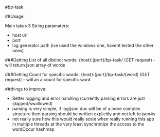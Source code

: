 #bp-task


##Usage:

Main takes 3 String paramaters:
* host url
* port
* log generator path (ive used the windows one,
 havent tested the other ones)
 
 ###Getting List of all distinct words:
 {host}:{port}/bp-task/ (GET request) - will return json array of words
 
 ###Getting Count for specific words:
 {host}:{port}/bp-task/{word} (GET request) - will an a count for specific word
 



##things to improve:
* Better logging and error handling 
(currently parsing errors are just skipped/swallowed)
* parsing is very simple, if log/json doc will be of a more complex structure
then parsing should be written explicitly and not left to json4s
* not really sure how this would really scale when really running this app in multiple threads
at the very least synchronize the access to the wordOccur hashmap